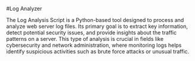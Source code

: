 #Log Analyzer

The Log Analysis Script is a Python-based tool designed to process and analyze web server log files. Its primary goal is to extract key information, detect potential security issues, and provide insights about the traffic patterns on a server. This type of analysis is crucial in fields like cybersecurity and network administration, where monitoring logs helps identify suspicious activities such as brute force attacks or unusual traffic.
